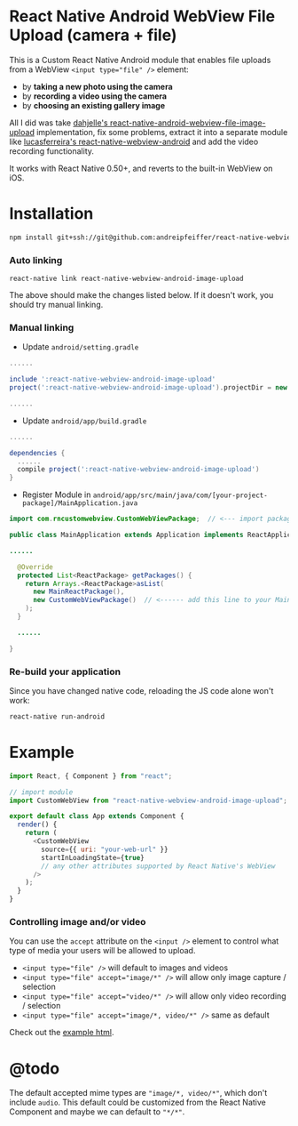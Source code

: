 # React Native Android WebView File Upload (camera + file)

This is a Custom React Native Android module that enables file uploads from a WebView `<input type="file" />` element:

* by __taking a new photo using the camera__
* by __recording a video using the camera__
* by __choosing an existing gallery image__

All I did was take [dahjelle's react-native-android-webview-file-image-upload][dahjelle] implementation, fix some problems, extract it into a separate module like [lucasferreira's react-native-webview-android][lucasferreira] and add the video recording functionality.

It works with React Native 0.50+, and reverts to the built-in WebView on iOS.

# Installation

```bash
npm install git+ssh://git@github.com:andreipfeiffer/react-native-webview-android-image-upload.git
```

### Auto linking

```
react-native link react-native-webview-android-image-upload
```

The above should make the changes listed below. If it doesn't work, you should try manual linking.

### Manual linking

* Update `android/setting.gradle`

```gradle
......

include ':react-native-webview-android-image-upload'
project(':react-native-webview-android-image-upload').projectDir = new File(rootProject.projectDir, '../node_modules/react-native-webview-android-image-upload/android')

......
```

* Update `android/app/build.gradle`

```gradle
......

dependencies {
  ......
  compile project(':react-native-webview-android-image-upload')
}
```

* Register Module in `android/app/src/main/java/com/[your-project-package]/MainApplication.java`

```java
import com.rncustomwebview.CustomWebViewPackage;  // <--- import package

public class MainApplication extends Application implements ReactApplication {

......

  @Override
  protected List<ReactPackage> getPackages() {
    return Arrays.<ReactPackage>asList(
      new MainReactPackage(),
      new CustomWebViewPackage()  // <------ add this line to your MainApplication class
    ); 
  }

  ......

}
```

### Re-build your application

Since you have changed native code, reloading the JS code alone won't work:

```bash
react-native run-android
```

# Example
```javascript
import React, { Component } from "react";

// import module
import CustomWebView from "react-native-webview-android-image-upload";

export default class App extends Component {
  render() {
    return (
      <CustomWebView
        source={{ uri: "your-web-url" }}
        startInLoadingState={true}
        // any other attributes supported by React Native's WebView
      />
    );
  }
}
```

### Controlling image and/or video

You can use the `accept` attribute on the `<input />` element to control what type of media your users will be allowed to upload.

* `<input type="file" />` will default to images and videos
* `<input type="file" accept="image/*" />` will allow only image capture / selection
* `<input type="file" accept="video/*" />` will allow only video recording / selection
* `<input type="file" accept="image/*, video/*" />` same as default

Check out the [example html][example].

# @todo

The default accepted mime types are `"image/*, video/*"`, which don't include `audio`. This default could be customized from the React Native Component and maybe we can default to `"*/*"`.

[dahjelle]: https://github.com/dahjelle/react-native-android-webview-file-image-upload
[lucasferreira]: https://github.com/lucasferreira/react-native-webview-android
[example]: https://andreipfeiffer.github.io/react-native-webview-android-image-upload/index.html
